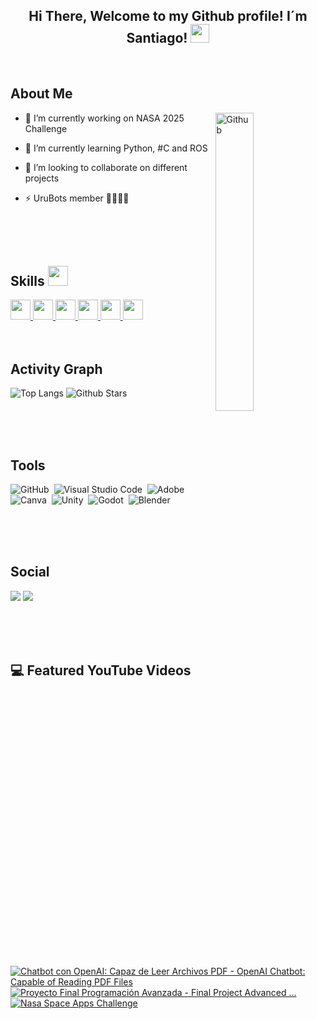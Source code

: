 <div align="center">
<h2> Hi There, Welcome to my Github profile! I´m Santiago! <img src="https://github.com/abdoachhoubi/abdoachhoubi/blob/main/gifs/Hi.gif" width="30"></h2>
</div>

<br>

<h2> About Me </h2>

<img width="35%" align="right" alt="Github" src="https://i.gifer.com/En1y.gif"/>

- 🔭 I’m currently working on NASA 2025 Challenge
  
- 🌱 I’m currently learning Python, #C and ROS
  
- 👯 I’m looking to collaborate on different projects
  
- ⚡ UruBots member 🤖🇺🇾🧉
</div>

<br>
<br>
<br>

<h2> Skills <img src = "https://media2.giphy.com/media/QssGEmpkyEOhBCb7e1/giphy.gif?cid=ecf05e47a0n3gi1bfqntqmob8g9aid1oyj2wr3ds3mg700bl&rid=giphy.gif" width = 32px> </h2>
<a href= https://github.com/Aditya664?tab=repositories&q=&type=&language=python&sort= > <img width ='32px' src ='https://raw.githubusercontent.com/rahulbanerjee26/githubAboutMeGenerator/main/icons/python.svg'> </a>
<a href= https://github.com/Aditya664?tab=repositories&q=&type=&language=javascript&sort= > <img width ='32px' src ='https://raw.githubusercontent.com/rahulbanerjee26/githubAboutMeGenerator/main/icons/javascript.svg'> </a>
<a href= https://github.com/Aditya664?tab=repositories&q=&type=&language=c&sort= > <img width ='32px' src ='https://raw.githubusercontent.com/rahulbanerjee26/githubAboutMeGenerator/main/icons/c.svg'> </a>
<a href= https://github.com/Aditya664?tab=repositories&q=&type=&language=css&sort= > <img width ='32px' src ='https://raw.githubusercontent.com/rahulbanerjee26/githubAboutMeGenerator/main/icons/css.svg'> </a>
<a href= https://github.com/Aditya664?tab=repositories&q=&type=&language=html&sort= > <img width ='32px' src ='https://raw.githubusercontent.com/rahulbanerjee26/githubAboutMeGenerator/main/icons/html.svg'> </a>
<a href= https://github.com/Aditya664?tab=repositories&q=&type=&language=csharp&sort= > <img width ='32px' src ='https://raw.githubusercontent.com/rahulbanerjee26/githubAboutMeGenerator/main/icons/csharp.svg'> </a>

<br>
<br>
<br>

<h2> Activity Graph </h2>

![Top Langs](https://github-readme-stats.vercel.app/api/top-langs/?username=Skuarex5&theme=tokyonight)
![Github Stars](https://github-readme-stats.vercel.app/api?username=Skuarex5&show_icons=true&locale=en&count_private=true&hide_rank=true&custom_title=My%20GitHub%20Stats&disable_animations=true&theme=tokyonight)

<br>
<br>
<br>

<h2>Tools</h2> 

![GitHub](https://img.shields.io/badge/github-%23121011.svg?style=for-the-badge&logo=github&logoColor=white)&nbsp;
![Visual Studio Code](https://img.shields.io/badge/Visual%20Studio%20Code-0078d7.svg?style=for-the-badge&logo=visual-studio-code&logoColor=white)&nbsp;
![Adobe](https://img.shields.io/badge/adobe-%23FF0000.svg?style=for-the-badge&logo=adobe&logoColor=white)&nbsp;
![Canva](https://img.shields.io/badge/Canva-%2300C4CC.svg?style=for-the-badge&logo=Canva&logoColor=white)&nbsp;
![Unity](https://img.shields.io/badge/unity-%23121011.svg?style=for-the-badge&logo=unity&logoColor=white)&nbsp;
![Godot](https://img.shields.io/badge/godot-%23121011.svg?style=for-the-badge&logo=github&logoColor=green)&nbsp;
![Blender](https://img.shields.io/badge/blender-%23121011.svg?style=for-the-badge&logo=blender&logoColor=orange)&nbsp;

<br>
<br>
<br>

<h2> Social </h2>

<a href="[https://www.youtube.com/channel/UCuGcIO6rrQkwZr4ex5oaB3w](https://www.youtube.com/@TheSkuarex)"><img src="https://img.shields.io/badge/youtube-e00101.svg?style=for-the-badge&logo=youtube&logoColor=ffffff"/></a>
<a href="[https://www.instagram.com/santi_20f/)"><img src="https://img.shields.io/badge/Instagram-%23E4405F.svg?style=for-the-badge&logo=Instagram&logoColor=white"/></a>

<br>
<br>
<br>

<h2> 💻 Featured YouTube Videos </h2>

[![Chatbot con OpenAI: Capaz de Leer Archivos PDF - OpenAI Chatbot: Capable of Reading PDF Files](https://ytcards.demolab.com/?id=zAMqvSqkX6o&title=Chatbot%20con%20OpenAI%3A%20Capaz%20de%20Leer%20Archivos%20PDF%20-%20OpenAI%20Chatbot%3A%20Capable%20of%20Reading%20PDF%20Files&lang=en&timestamp=1732405680&background_color=%230d1117&title_color=%23ffffff&stats_color=%23dedede&max_title_lines=1&width=250&border_radius=5&duration=204.6)](https://youtu.be/zAMqvSqkX6o?si=pLUIea6kG_yY6dYe)
[![Proyecto Final Programación Avanzada - Final Project Advanced ...](https://ytcards.demolab.com/?id=RkMIHNSzIO8&title=Proyecto%20Final%20Programaci%C3%B3n%20Avanzada%20-%20Final%20Project%20Advanced%20...&lang=es&timestamp=1730841600&background_color=%230d1117&title_color=%23ffffff&stats_color=%23dedede&max_title_lines=1&width=250&border_radius=5&duration=155)](https://youtu.be/RkMIHNSzIO8)
[![Nasa Space Apps Challenge](https://ytcards.demolab.com/?id=7bwxqmu7UCM&title=Nasa%20Space%20Apps%20Challenge&lang=es&timestamp=1728172800&background_color=%230d1117&title_color=%23ffffff&stats_color=%23dedede&max_title_lines=1&width=250&border_radius=5&duration=46)](https://youtu.be/7bwxqmu7UCM)
